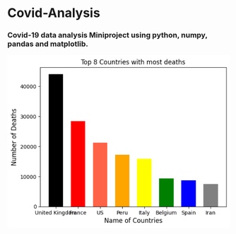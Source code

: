 # Covid-Analysis
### Covid-19 data analysis Miniproject using python, numpy, pandas and matplotlib.

<img src='https://raw.githubusercontent.com/mahdi-Eth/Covid-Analysis/main/output.png'/>
